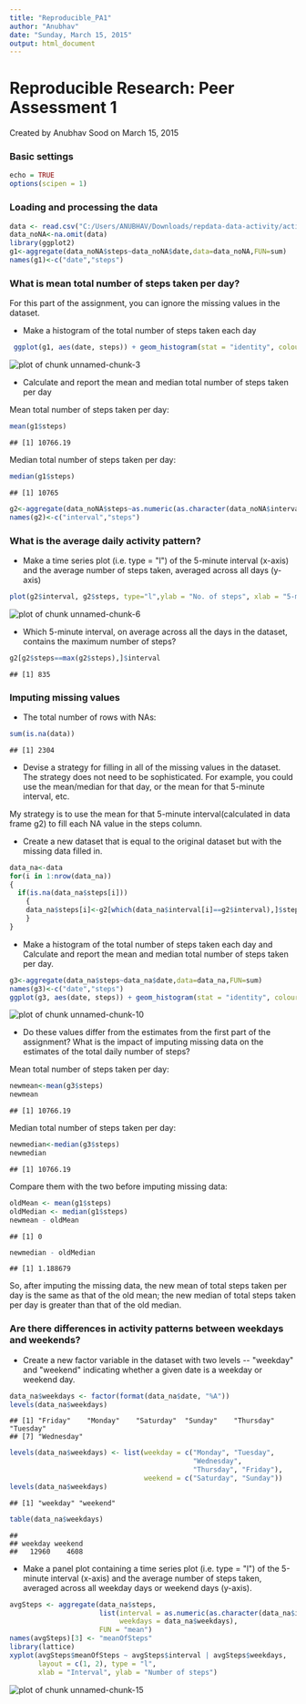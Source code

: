 ```yaml
---
title: "Reproducible_PA1"
author: "Anubhav"
date: "Sunday, March 15, 2015"
output: html_document
---
```


Reproducible Research: Peer Assessment 1
==========================================
Created by Anubhav Sood on March 15, 2015

### Basic settings

```r
echo = TRUE  
options(scipen = 1)  
```

### Loading and processing the data

```r
data <- read.csv("C:/Users/ANUBHAV/Downloads/repdata-data-activity/activity.csv", header=T, quote="\"",colClasses= c("numeric", "Date", "factor"))
data_noNA<-na.omit(data)
library(ggplot2)
g1<-aggregate(data_noNA$steps~data_noNA$date,data=data_noNA,FUN=sum)
names(g1)<-c("date","steps")
```


### What is mean total number of steps taken per day?
For this part of the assignment, you can ignore the missing values in the dataset.

* Make a histogram of the total number of steps taken each day

```r
 ggplot(g1, aes(date, steps)) + geom_histogram(stat = "identity", colour = "red", fill = "red", width = 0.7) + labs(title = "Histogram of Total Number of Steps Taken Each Day(No missing values)", x = "Date", y = "Total number of steps")
```

![plot of chunk unnamed-chunk-3](figure/unnamed-chunk-3-1.png) 

* Calculate and report the mean and median total number of steps taken per day

Mean total number of steps taken per day:

```r
mean(g1$steps)
```

```
## [1] 10766.19
```
Median total number of steps taken per day:

```r
median(g1$steps)
```

```
## [1] 10765
```

```r
g2<-aggregate(data_noNA$steps~as.numeric(as.character(data_noNA$interval)),data=data_noNA,FUN=mean)
names(g2)<-c("interval","steps")
```

### What is the average daily activity pattern?
* Make a time series plot (i.e. type = "l") of the 5-minute interval (x-axis) and the average number of steps taken, averaged across all days (y-axis)


```r
plot(g2$interval, g2$steps, type="l",ylab = "No. of steps", xlab = "5-minute interval")
```

![plot of chunk unnamed-chunk-6](figure/unnamed-chunk-6-1.png) 

* Which 5-minute interval, on average across all the days in the dataset, contains the maximum number of steps?

```r
g2[g2$steps==max(g2$steps),]$interval
```

```
## [1] 835
```

### Imputing missing values
* The total number of rows with NAs:


```r
sum(is.na(data))
```

```
## [1] 2304
```

* Devise a strategy for filling in all of the missing values in the dataset. The strategy does not need to be sophisticated. For example, you could use the mean/median for that day, or the mean for that 5-minute interval, etc.

My strategy is to use the mean for that 5-minute interval(calculated in data frame g2) to fill each NA value in the steps column.

* Create a new dataset that is equal to the original dataset but with the missing data filled in.


```r
data_na<-data
for(i in 1:nrow(data_na))
{
  if(is.na(data_na$steps[i]))
	{
	data_na$steps[i]<-g2[which(data_na$interval[i]==g2$interval),]$steps
	}
}
```

* Make a histogram of the total number of steps taken each day and Calculate and report the mean and median total number of steps taken per day. 


```r
g3<-aggregate(data_na$steps~data_na$date,data=data_na,FUN=sum)
names(g3)<-c("date","steps")
ggplot(g3, aes(date, steps)) + geom_histogram(stat = "identity", colour = "steelblue", fill = "steelblue", width = 0.7) + labs(title = "Histogram of Total Number of Steps Taken Each Day(No missing values)", x = "Date", y = "Total number of steps")
```

![plot of chunk unnamed-chunk-10](figure/unnamed-chunk-10-1.png) 

* Do these values differ from the estimates from the first part of the assignment? What is the impact of imputing missing data on the estimates of the total daily number of steps?

Mean total number of steps taken per day:

```r
newmean<-mean(g3$steps)
newmean
```

```
## [1] 10766.19
```
Median total number of steps taken per day:

```r
newmedian<-median(g3$steps)
newmedian
```

```
## [1] 10766.19
```
Compare them with the two before imputing missing data:

```r
oldMean <- mean(g1$steps)
oldMedian <- median(g1$steps)
newmean - oldMean
```

```
## [1] 0
```

```r
newmedian - oldMedian
```

```
## [1] 1.188679
```
So, after imputing the missing data, the new mean of total steps taken per day is the same as that of the old mean; the new median of total steps taken per day is greater than that of the old median.

### Are there differences in activity patterns between weekdays and weekends?

* Create a new factor variable in the dataset with two levels -- "weekday" and "weekend" indicating whether a given date is a weekday or weekend day.


```r
data_na$weekdays <- factor(format(data_na$date, "%A"))
levels(data_na$weekdays)
```

```
## [1] "Friday"    "Monday"    "Saturday"  "Sunday"    "Thursday"  "Tuesday"  
## [7] "Wednesday"
```

```r
levels(data_na$weekdays) <- list(weekday = c("Monday", "Tuesday",
                                             "Wednesday", 
                                             "Thursday", "Friday"),
                                 weekend = c("Saturday", "Sunday"))
levels(data_na$weekdays)
```

```
## [1] "weekday" "weekend"
```

```r
table(data_na$weekdays)
```

```
## 
## weekday weekend 
##   12960    4608
```

* Make a panel plot containing a time series plot (i.e. type = "l") of the 5-minute interval (x-axis) and the average number of steps taken, averaged across all weekday days or weekend days (y-axis).


```r
avgSteps <- aggregate(data_na$steps, 
                      list(interval = as.numeric(as.character(data_na$interval)), 
                           weekdays = data_na$weekdays),
                      FUN = "mean")
names(avgSteps)[3] <- "meanOfSteps"
library(lattice)
xyplot(avgSteps$meanOfSteps ~ avgSteps$interval | avgSteps$weekdays, 
       layout = c(1, 2), type = "l", 
       xlab = "Interval", ylab = "Number of steps")
```

![plot of chunk unnamed-chunk-15](figure/unnamed-chunk-15-1.png) 
